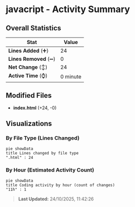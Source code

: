 # javacript - Activity Summary 

## Overall Statistics

| Stat                   | Value                                                             |
| ---------------------- | ----------------------------------------------------------------- |
| **Lines Added** (➕)   | 24                                          |
| **Lines Removed** (➖) | 0                                        |
| **Net Change** (↕)    | 24                |
| **Active Time** (⌚)   | 0 minute |


## Modified Files
- **index.html** (+24, -0)

## Visualizations

### By File Type (Lines Changed)

```mermaid
pie showData
title Lines changed by file type
".html" : 24
```

### By Hour (Estimated Activity Count)

```mermaid
pie showData
title Coding activity by hour (count of changes)
"11h" : 1
```


> **Last Updated:** 24/10/2025, 11:42:26